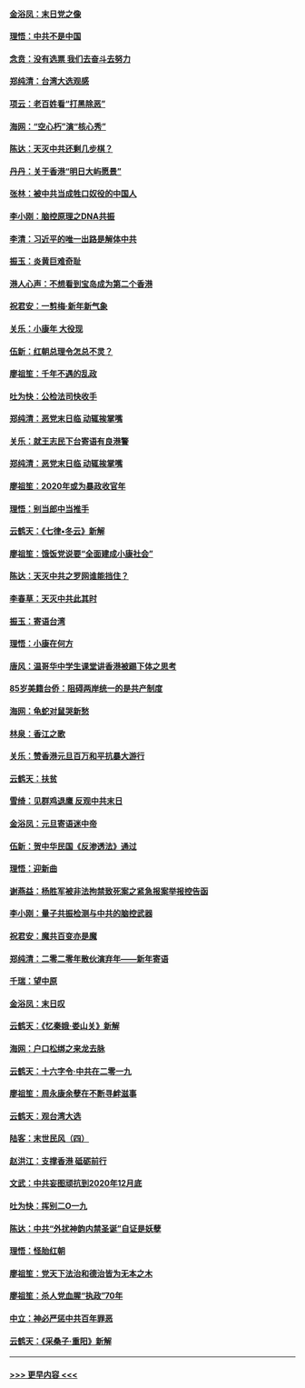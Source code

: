 #### [金浴凤：末日党之像](../pages/nsc993/n11787475.md?t=01130401) 
#### [理悟：中共不是中国](../pages/nsc993/n11787463.md?t=01130401) 
#### [念贲：没有选票  我们去奋斗去努力](../pages/nsc993/n11787398.md?t=01130401) 
#### [郑纯清：台湾大选观感](../pages/nsc993/n11786210.md?t=01130401) 
#### [项云：老百姓看“打黑除恶”](../pages/nsc993/n11785398.md?t=01130401) 
#### [海网：“空心朽”演“核心秀”](../pages/nsc993/n11783874.md?t=01130401) 
#### [陈达：天灭中共还剩几步棋？](../pages/nsc993/n11783719.md?t=01130401) 
#### [丹丹：关于香港“明日大屿愿景”](../pages/nsc993/n11783273.md?t=01130401) 
#### [张林：被中共当成牲口奴役的中国人](../pages/nsc993/n11782397.md?t=01130401) 
#### [李小刚：脑控原理之DNA共振](../pages/nsc993/n11780962.md?t=01130401) 
#### [李清：习近平的唯一出路是解体中共](../pages/nsc993/n11780866.md?t=01130401) 
#### [振玉：炎黄巨难奇耻](../pages/nsc993/n11779632.md?t=01130401) 
#### [港人心声：不想看到宝岛成为第二个香港](../pages/nsc993/n11778817.md?t=01130401) 
#### [祝君安：一剪梅‧新年新气象](../pages/nsc993/n11776340.md?t=01130401) 
#### [关乐：小康年 大役现](../pages/nsc993/n11774213.md?t=01130401) 
#### [伍新：红朝总理令怎总不灵？](../pages/nsc993/n11770813.md?t=01130401) 
#### [廖祖笙：千年不遇的乱政](../pages/nsc993/n11770373.md?t=01130401) 
#### [吐为快：公检法司快收手](../pages/nsc993/n11770359.md?t=01130401) 
#### [郑纯清：恶党末日临 动辄挨掌嘴](../pages/nsc993/n11769912.md?t=01130401) 
#### [关乐：就王志民下台寄语有良港警](../pages/nsc993/n11769903.md?t=01130401) 
#### [郑纯清：恶党末日临 动辄挨掌嘴](../pages/nsc993/n11769356.md?t=01130401) 
#### [廖祖笙：2020年或为暴政收官年](../pages/nsc993/n11768216.md?t=01130401) 
#### [理悟：别当郎中当推手](../pages/nsc993/n11768243.md?t=01130401) 
#### [云鹤天：《七律▪冬云》新解](../pages/nsc993/n11768204.md?t=01130401) 
#### [廖祖笙：饿饭党说要“全面建成小康社会”](../pages/nsc993/n11767482.md?t=01130401) 
#### [陈达：天灭中共之罗网谁能挡住？](../pages/nsc993/n11767465.md?t=01130401) 
#### [李春草：天灭中共此其时](../pages/nsc993/n11767452.md?t=01130401) 
#### [振玉：寄语台湾](../pages/nsc993/n11767432.md?t=01130401) 
#### [理悟：小康在何方](../pages/nsc993/n11767394.md?t=01130401) 
#### [唐风：温哥华中学生课堂讲香港被踢下体之思考](../pages/nsc993/n11766848.md?t=01130401) 
#### [85岁美籍台侨：阻碍两岸统一的是共产制度](../pages/nsc993/n11765043.md?t=01130401) 
#### [海网：龟蛇对鼠哭新愁](../pages/nsc993/n11764895.md?t=01130401) 
#### [林泉：香江之歌](../pages/nsc993/n11764415.md?t=01130401) 
#### [关乐：赞香港元旦百万和平抗暴大游行](../pages/nsc993/n11764382.md?t=01130401) 
#### [云鹤天：扶贫](../pages/nsc993/n11764245.md?t=01130401) 
#### [雪绮：见群鸡退鹰  反观中共末日](../pages/nsc993/n11762112.md?t=01130401) 
#### [金浴凤：元旦寄语迷中帝](../pages/nsc993/n11761788.md?t=01130401) 
#### [伍新：贺中华民国《反渗透法》通过](../pages/nsc993/n11761994.md?t=01130401) 
#### [理悟：迎新曲](../pages/nsc993/n11761152.md?t=01130401) 
#### [谢燕益：杨胜军被非法拘禁致死案之紧急报案举报控告函](../pages/nsc993/n11756134.md?t=01130401) 
#### [李小刚：量子共振检测与中共的脑控武器](../pages/nsc993/n11754518.md?t=01130401) 
#### [祝君安：魔共百变亦是魔](../pages/nsc993/n11754469.md?t=01130401) 
#### [郑纯清：二零二零年散伙演弃年——新年寄语](../pages/nsc993/n11754195.md?t=01130401) 
#### [千瑞：望中原](../pages/nsc993/n11754159.md?t=01130401) 
#### [金浴凤：末日叹](../pages/nsc993/n11752359.md?t=01130401) 
#### [云鹤天：《忆秦娥‧娄山关》新解](../pages/nsc993/n11752348.md?t=01130401) 
#### [海网：户口松绑之来龙去脉](../pages/nsc993/n11752328.md?t=01130401) 
#### [云鹤天：十六字令‧中共在二零一九](../pages/nsc993/n11752305.md?t=01130401) 
#### [廖祖笙：周永康余孽在不断寻衅滋事](../pages/nsc993/n11751013.md?t=01130401) 
#### [云鹤天：观台湾大选](../pages/nsc993/n11751007.md?t=01130401) 
#### [陆客：末世民风（四）](../pages/nsc993/n11749203.md?t=01130401) 
#### [赵洪江：支撑香港 砥砺前行](../pages/nsc993/n11748482.md?t=01130401) 
#### [文武：中共妄图顽抗到2020年12月底](../pages/nsc993/n11748446.md?t=01130401) 
#### [吐为快：挥别二O一九](../pages/nsc993/n11748411.md?t=01130401) 
#### [陈达：中共“外扰神韵内禁圣诞”自证是妖孽](../pages/nsc993/n11748226.md?t=01130401) 
#### [理悟：怪胎红朝](../pages/nsc993/n11748206.md?t=01130401) 
#### [廖祖笙：党天下法治和德治皆为无本之木](../pages/nsc993/n11748135.md?t=01130401) 
#### [廖祖笙：杀人党血腥“执政”70年](../pages/nsc993/n11745144.md?t=01130401) 
#### [中立：神必严惩中共百年罪恶](../pages/nsc993/n11744970.md?t=01130401) 
#### [云鹤天：《采桑子‧重阳》新解](../pages/nsc993/n11744948.md?t=01130401) 

----
#### [ >>> 更早内容 <<< ](../indexes/nsc993-earlier.md)
